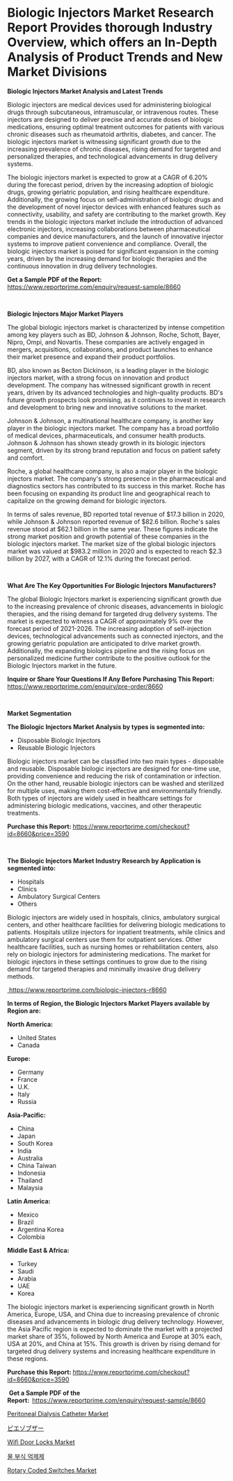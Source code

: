 <p><h1>Biologic Injectors Market Research Report Provides thorough Industry Overview, which offers an In-Depth Analysis of Product Trends and New Market Divisions</h1></p><p><strong>Biologic Injectors Market Analysis and Latest Trends</strong></p>
<p><p>Biologic injectors are medical devices used for administering biological drugs through subcutaneous, intramuscular, or intravenous routes. These injectors are designed to deliver precise and accurate doses of biologic medications, ensuring optimal treatment outcomes for patients with various chronic diseases such as rheumatoid arthritis, diabetes, and cancer. The biologic injectors market is witnessing significant growth due to the increasing prevalence of chronic diseases, rising demand for targeted and personalized therapies, and technological advancements in drug delivery systems.</p><p>The biologic injectors market is expected to grow at a CAGR of 6.20% during the forecast period, driven by the increasing adoption of biologic drugs, growing geriatric population, and rising healthcare expenditure. Additionally, the growing focus on self-administration of biologic drugs and the development of novel injector devices with enhanced features such as connectivity, usability, and safety are contributing to the market growth. Key trends in the biologic injectors market include the introduction of advanced electronic injectors, increasing collaborations between pharmaceutical companies and device manufacturers, and the launch of innovative injector systems to improve patient convenience and compliance. Overall, the biologic injectors market is poised for significant expansion in the coming years, driven by the increasing demand for biologic therapies and the continuous innovation in drug delivery technologies.</p></p>
<p><strong>Get a Sample PDF of the Report:&nbsp;</strong> <a href="https://www.reportprime.com/enquiry/request-sample/8660">https://www.reportprime.com/enquiry/request-sample/8660</a></p>
<p>&nbsp;</p>
<p><strong>Biologic Injectors Major Market Players</strong></p>
<p><p>The global biologic injectors market is characterized by intense competition among key players such as BD, Johnson & Johnson, Roche, Schott, Bayer, Nipro, Ompi, and Novartis. These companies are actively engaged in mergers, acquisitions, collaborations, and product launches to enhance their market presence and expand their product portfolios.</p><p>BD, also known as Becton Dickinson, is a leading player in the biologic injectors market, with a strong focus on innovation and product development. The company has witnessed significant growth in recent years, driven by its advanced technologies and high-quality products. BD's future growth prospects look promising, as it continues to invest in research and development to bring new and innovative solutions to the market.</p><p>Johnson & Johnson, a multinational healthcare company, is another key player in the biologic injectors market. The company has a broad portfolio of medical devices, pharmaceuticals, and consumer health products. Johnson & Johnson has shown steady growth in its biologic injectors segment, driven by its strong brand reputation and focus on patient safety and comfort.</p><p>Roche, a global healthcare company, is also a major player in the biologic injectors market. The company's strong presence in the pharmaceutical and diagnostics sectors has contributed to its success in this market. Roche has been focusing on expanding its product line and geographical reach to capitalize on the growing demand for biologic injectors.</p><p>In terms of sales revenue, BD reported total revenue of $17.3 billion in 2020, while Johnson & Johnson reported revenue of $82.6 billion. Roche's sales revenue stood at $62.1 billion in the same year. These figures indicate the strong market position and growth potential of these companies in the biologic injectors market. The market size of the global biologic injectors market was valued at $983.2 million in 2020 and is expected to reach $2.3 billion by 2027, with a CAGR of 12.1% during the forecast period.</p></p>
<p>&nbsp;</p>
<p><strong>What Are The Key Opportunities For Biologic Injectors Manufacturers?</strong></p>
<p><p>The global Biologic Injectors market is experiencing significant growth due to the increasing prevalence of chronic diseases, advancements in biologic therapies, and the rising demand for targeted drug delivery systems. The market is expected to witness a CAGR of approximately 9% over the forecast period of 2021-2026. The increasing adoption of self-injection devices, technological advancements such as connected injectors, and the growing geriatric population are anticipated to drive market growth. Additionally, the expanding biologics pipeline and the rising focus on personalized medicine further contribute to the positive outlook for the Biologic Injectors market in the future.</p></p>
<p><strong>Inquire or Share Your Questions If Any Before Purchasing This Report:</strong> <a href="https://www.reportprime.com/enquiry/pre-order/8660">https://www.reportprime.com/enquiry/pre-order/8660</a></p>
<p>&nbsp;</p>
<p><strong>Market Segmentation</strong></p>
<p><strong>The Biologic Injectors Market Analysis by types is segmented into:</strong></p>
<p><ul><li>Disposable Biologic Injectors</li><li>Reusable Biologic Injectors</li></ul></p>
<p><p>Biologic injectors market can be classified into two main types - disposable and reusable. Disposable biologic injectors are designed for one-time use, providing convenience and reducing the risk of contamination or infection. On the other hand, reusable biologic injectors can be washed and sterilized for multiple uses, making them cost-effective and environmentally friendly. Both types of injectors are widely used in healthcare settings for administering biologic medications, vaccines, and other therapeutic treatments.</p></p>
<p><strong>Purchase this Report:&nbsp;</strong><a href="https://www.reportprime.com/checkout?id=8660&price=3590">https://www.reportprime.com/checkout?id=8660&price=3590</a></p>
<p>&nbsp;</p>
<p><strong>The Biologic Injectors Market Industry Research by Application is segmented into:</strong></p>
<p><ul><li>Hospitals</li><li>Clinics</li><li>Ambulatory Surgical Centers</li><li>Others</li></ul></p>
<p><p>Biologic injectors are widely used in hospitals, clinics, ambulatory surgical centers, and other healthcare facilities for delivering biologic medications to patients. Hospitals utilize injectors for inpatient treatments, while clinics and ambulatory surgical centers use them for outpatient services. Other healthcare facilities, such as nursing homes or rehabilitation centers, also rely on biologic injectors for administering medications. The market for biologic injectors in these settings continues to grow due to the rising demand for targeted therapies and minimally invasive drug delivery methods.</p></p>
<p><a href="https://www.reportprime.com/biologic-injectors-r8660">&nbsp;https://www.reportprime.com/biologic-injectors-r8660</a></p>
<p><strong>In terms of Region, the Biologic Injectors Market Players available by Region are:</strong></p>
<p>
    <p> <strong> North America: </strong>
        <ul>
            <li>United States</li>
            <li>Canada</li>
        </ul>
        </p> 
    <p> <strong> Europe: </strong>
        <ul>
            <li>Germany</li>
            <li>France</li>
            <li>U.K.</li>
            <li>Italy</li>
            <li>Russia</li>
        </ul>
        </p> 
    <p> <strong> Asia-Pacific: </strong>
        <ul>
            <li>China</li>
            <li>Japan</li>
            <li>South Korea</li>
            <li>India</li>
            <li>Australia</li>
            <li>China Taiwan</li>
            <li>Indonesia</li>
            <li>Thailand</li>
            <li>Malaysia</li>
        </ul>
        </p> 
    <p> <strong> Latin America: </strong>
        <ul>
            <li>Mexico</li>
            <li>Brazil</li>
            <li>Argentina Korea</li>
            <li>Colombia</li>
        </ul>
        </p> 
    <p> <strong> Middle East & Africa: </strong>
        <ul>
            <li>Turkey</li>
            <li>Saudi</li>
            <li>Arabia</li>
            <li>UAE</li>
            <li>Korea</li>
        </ul>
    </p>
    </p>
<p><p>The biologic injectors market is experiencing significant growth in North America, Europe, USA, and China due to increasing prevalence of chronic diseases and advancements in biologic drug delivery technology. However, the Asia Pacific region is expected to dominate the market with a projected market share of 35%, followed by North America and Europe at 30% each, USA at 20%, and China at 15%. This growth is driven by rising demand for targeted drug delivery systems and increasing healthcare expenditure in these regions.</p></p>
<p><strong>Purchase this Report: </strong><a href="https://www.reportprime.com/checkout?id=8660&price=3590">https://www.reportprime.com/checkout?id=8660&price=3590</a></p>
<p>&nbsp;<strong>Get a Sample PDF of the Report:&nbsp;&nbsp;</strong><a href="https://www.reportprime.com/enquiry/request-sample/8660">https://www.reportprime.com/enquiry/request-sample/8660</a></p>
<p><strong></strong></p>
<p><p><a href="https://github.com/santosh758595/Market-Research-Report-List-5/blob/main/peritoneal-dialysis-catheter-market.md">Peritoneal Dialysis Catheter Market</a></p><p><a href="https://github.com/RodHoppe07/Market-Research-Report-List-2/blob/main/898077172735.md">ピエゾブザー</a></p><p><a href="https://medium.com/@kaceyrath_40350/wifi-door-locks-market-trends-focusing-on-wifi-door-locks-market-insight-and-forecast-analysis-91deae78bea9">Wifi Door Locks Market</a></p><p><a href="https://medium.com/@hasem1093_88994/%EC%88%98%EC%86%A1%ED%92%88-%EB%B6%80%EC%8B%9D-%EC%96%B5%EC%A0%9C%EC%A0%9C-%EC%8B%9C%EC%9E%A5-%EB%8F%99%ED%96%A5%EA%B3%BC-%EB%B6%84%EC%84%9D-%EB%AF%B8%EB%9E%98-%EC%84%B1%EC%9E%A5%EC%9D%84-%EC%9C%84%ED%95%9C-%EA%B8%B0%ED%9A%8C%EC%99%80-%EB%8F%84%EC%A0%84-2024%EB%85%84-2031%EB%85%84-c0fd127e7b8f">물 부식 억제제</a></p><p><a href="https://medium.com/@sjdhshjc2456654/analyzing-rotary-coded-switches-market-dynamics-and-growth-drivers-and-forecasted-for-period-from-6a3341764da1">Rotary Coded Switches Market</a></p></p>